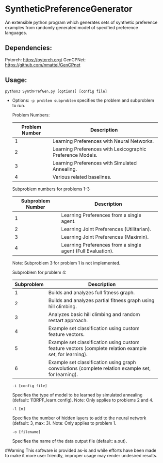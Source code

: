 # SyntheticPreferenceGenerator
An extensible python program which generates sets of synthetic preference examples from randomly generated model of specified preference languages.


## Dependencies:

  Pytorch: https://pytorch.org/
  GenCPNet: https://github.com/nmattei/GenCPnet


## Usage:

  `python3 SynthPrefGen.py [options] [config file]`

- Options:
  `-p problem subproblem` specifies the problem and subproblem to run.

  Problem Numbers:

  |Problem Number| Description |
  |--------------|-------------|
  | 1            | Learning Preferences with Neural Networks.|
  | 2            | Learning Preferences with Lexicographic Preference Models.|
  | 3            | Learning Preferences with Simulated Annealing.|
  | 4            | Various related baselines.|

  Subproblem numbers for problems 1-3

  |Subproblem Number| Description |
  |--------------|-------------|
  | 1               | Learning Preferences from a single agent. |
  | 2               | Learning Joint Preferences (Utilitarian).|
  | 3               | Learning Joint Preferences (Maximin).|
  | 4               | Learning Preferences from a single agent (Full Evaluation).|

  Note: Subproblem 3 for problem 1 is not implemented.

  Subproblem for problem 4:

  | Subproblem | Description |
  |--------------|-------------|
  | 1          | Builds and analyzes full fitness graph.|
  | 2          | Builds and analyzes partial fitness graph using hill climbing.|
  | 3          | Analyzes basic hill climbing and random restart approach. |
  | 4          | Example set classification using custom feature vectors. |
  | 5          | Example set classification using custom feature vectors (complete relation example set, for learning). |
  | 6          | Example set classification using graph convolutions (complete relation example set, for learning). |

  `-i [config file]`

  Specifies the type of model to be learned by simulated annealing (default: 113RPF_learn.config).
  Note: Only applies to problems 2 and 4.

  `-l [n]`

  Specifies the number of hidden layers to add to the neural network (default: 3, max: 3).
  Note: Only applies to problem 1.

  `-o [filename]`

  Specifies the name of the data output file (default: a.out).


#Warning
  This software is provided as-is and while efforts have been made to make it more
  user friendly, improper usage may render undesired results.
